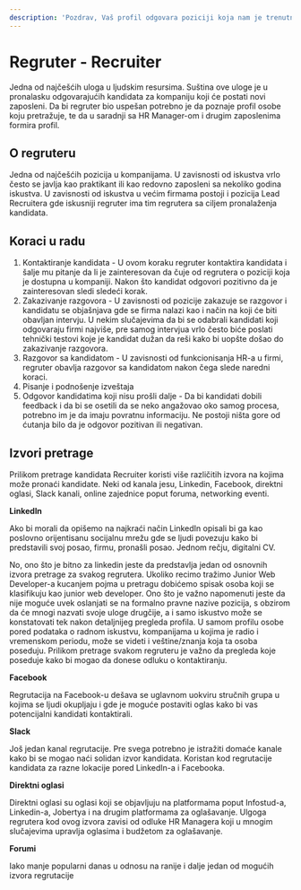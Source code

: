 ```yaml
---
description: 'Pozdrav, Vaš profil odgovara poziciji koja nam je trenutno slobodna...'
---
```


# Regruter - Recruiter

Jedna od najčešćih uloga u ljudskim resursima. Suština ove uloge je u pronalasku odgovarajućih kandidata za kompaniju koji će postati novi zaposleni. Da bi regruter bio uspešan potrebno je da poznaje profil osobe koju pretražuje, te da u saradnji sa HR Manager-om i drugim zaposlenima formira profil. 

## O regruteru

Jedna od najčešćih pozicija u kompanijama. U zavisnosti od iskustva vrlo često se javlja kao praktikant ili kao redovno zaposleni sa nekoliko godina iskustva. U zavisnosti od iskustva u većim firmama postoji i pozicija Lead Recruitera gde iskusniji regruter ima tim regrutera sa ciljem pronalaženja kandidata.

## Koraci u radu

1. Kontaktiranje kandidata - U ovom koraku regruter kontaktira kandidata i šalje mu pitanje da li je zainteresovan da čuje od regrutera o poziciji koja je dostupna u kompaniji. Nakon što kandidat odgovori pozitivno da je zainteresovan sledi sledeći korak.
2. Zakazivanje razgovora - U zavisnosti od pozicije zakazuje se razgovor i kandidatu se objašnjava gde se firma nalazi kao i način na koji će biti obavljan intervju. U nekim slučajevima da bi se odabrali kandidati koji odgovaraju firmi najviše, pre samog intervjua vrlo često biće poslati tehnički testovi koje je kandidat dužan da reši kako bi uopšte došao do zakazivanje razgovora.
3. Razgovor sa kandidatom - U zavisnosti od funkcionisanja HR-a u firmi, regruter obavlja razgovor sa kandidatom nakon čega slede naredni koraci. 
4. Pisanje i podnošenje izveštaja
5. Odgovor kandidatima koji nisu prošli dalje - Da bi kandidati dobili feedback i da bi se osetili da se neko angažovao oko samog procesa, potrebno im je da imaju povratnu informaciju. Ne postoji ništa gore od ćutanja bilo da je odgovor pozitivan ili negativan. 

## Izvori pretrage

Prilikom pretrage kandidata Recruiter koristi više različitih izvora na kojima može pronaći kandidate. Neki od kanala jesu, Linkedin, Facebook, direktni oglasi, Slack kanali, online zajednice poput foruma, networking eventi. 

**LinkedIn**

Ako bi morali da opišemo na najkraći način LinkedIn opisali bi ga kao poslovno orijentisanu socijalnu mrežu gde se ljudi povezuju kako bi predstavili svoj posao, firmu, pronašli posao. Jednom rečju, digitalni CV.

No, ono što je bitno za linkedin jeste da predstavlja jedan od osnovnih izvora pretrage za svakog regrutera.  Ukoliko recimo tražimo Junior Web Developer-a kucanjem pojma u pretragu dobićemo spisak osoba koji se klasifikuju kao junior web developer. Ono što je važno napomenuti jeste da nije moguće uvek oslanjati se na formalno pravne nazive pozicija, s obzirom da će mnogi nazvati svoje uloge drugčije, a i samo iskustvo može se konstatovati tek nakon detaljnijeg pregleda profila. U samom profilu osobe pored podataka o radnom iskustvu, kompanijama u kojima je radio i vremenskom periodu, može se videti i veštine/znanja koja ta osoba poseduju. Prilikom pretrage svakom regruteru je važno da pregleda koje  poseduje kako bi mogao da donese odluku o kontaktiranju. 

**Facebook**

Regrutacija na Facebook-u dešava se uglavnom uokviru stručnih grupa u kojima se ljudi okupljaju i gde je moguće postaviti oglas kako bi vas potencijalni kandidati kontaktirali.

**Slack**

Još jedan kanal regrutacije. Pre svega potrebno je istražiti domaće kanale kako bi se mogao naći solidan izvor kandidata. Koristan kod regrutacije kandidata za razne lokacije pored LinkedIn-a i Facebooka.

**Direktni oglasi** 

Direktni oglasi su oglasi koji se objavljuju na platformama poput Infostud-a, Linkedin-a, Jobertya i na drugim platformama za oglašavanje. Ulgoga regrutera kod ovog izvora zavisi od odluke HR Managera koji u mnogim slučajevima upravlja oglasima i budžetom za oglašavanje. 

**Forumi**

Iako manje popularni danas u odnosu na ranije i dalje jedan od mogućih izvora regrutacije


